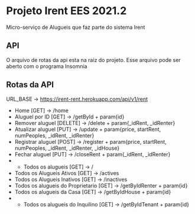 # Projeto Irent EES 2021.2 
Micro-serviço de Alugueis que faz parte do sistema Irent

## API
O arquivo de rotas da api esta na raiz do projeto. Esse arquivo pode ser aberto com o programa Insomnia

## Rotas da API
URL_BASE -> https://irent-rent.herokuapp.com/api/v1/rent
* Home [GET] -> /home
* Aluguel por ID [GET] -> /getById + param{id}
* Remover aluguel [DELETE] -> /delete + param{_idRent, _idRenter}
* Atualizar aluguel [PUT] -> /update + param{price, startRent, numPeoples, _idRent,  _idRenter}
*  Registrar aluguel [POST] -> /register + param{price, startRent, numPeoples, _idRent,  _idRenter, _idHouse}
* Fechar aluguel [PUT] -> /closeRent + param{_idRent, _idRenter}
* * Todos os alugueis [GET] -> /
* Todos os Alugueis Ativos [GET] -> /actives
* Todos os Alugueis Inativos [GET] -> /inactives
* Todos os alugueis do Proprietario [GET] -> /getByIdRenter + param{id}
* Todos os alugueis da Casa [GET] -> /getByIdHouse + param{id}
* * Todos os alugueis do Inquilino [GET] -> /getByIdTenant + param{id}
